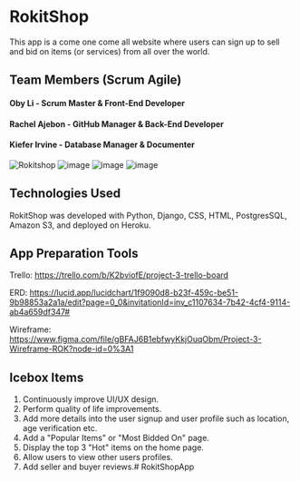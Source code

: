 # RokitShop

This app is a come one come all website where users can sign up to sell and bid on items (or services) from all over the world. 

## Team Members (Scrum Agile)
#### Oby Li - Scrum Master & Front-End Developer
#### Rachel Ajebon - GitHub Manager & Back-End Developer
#### Kiefer Irvine - Database Manager & Documenter

![Rokitshop](https://user-images.githubusercontent.com/103070722/180294390-e7ec806e-6a06-4b8a-bd52-cf1373628dbd.png)
![image](https://user-images.githubusercontent.com/72634228/204241733-cdeccc27-1ca8-44ef-bde3-16e0bc73b933.png)
![image](https://user-images.githubusercontent.com/72634228/204242972-aaa6dbb8-5ba2-4868-8778-8e23a3899b28.png)
![image](https://user-images.githubusercontent.com/72634228/204243137-16d148d8-9e3e-4bb4-a3f7-2802cde8d585.png)

## Technologies Used

RokitShop was developed with Python, Django, CSS, HTML, PostgresSQL, Amazon S3, and deployed on Heroku.

## App Preparation Tools

Trello: https://trello.com/b/K2bviofE/project-3-trello-board

ERD: https://lucid.app/lucidchart/1f9090d8-b23f-459c-be51-9b98853a2a1a/edit?page=0_0&invitationId=inv_c1107634-7b42-4cf4-9114-ab4a659df347#

Wireframe: https://www.figma.com/file/gBFAJ6B1ebfwyKkjOuqObm/Project-3-Wireframe-ROK?node-id=0%3A1

## Icebox Items

1. Continuously improve UI/UX design.
2. Perform quality of life improvements.
3. Add more details into the user signup and user profile such as location, age verification etc.
4. Add a "Popular Items" or "Most Bidded On" page.
5. Display the top 3 "Hot" items on the home page.
6. Allow users to view other users profiles.
7. Add seller and buyer reviews.# RokitShopApp
